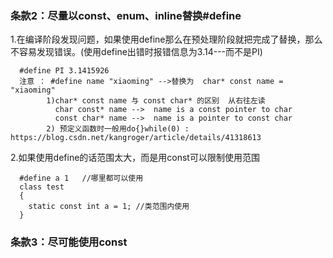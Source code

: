 ### 条款2：尽量以const、enum、inline替换#define
1.在编译阶段发现问题，如果使用define那么在预处理阶段就把完成了替换，那么不容易发现错误。(使用define出错时报错信息为3.14---而不是PI)
```
  #define PI 3.1415926
  注意 ： #define name "xiaoming" -->替换为  char* const name = "xiaoming"
        1)char* const name 与 const char* 的区别  从右往左读
          char const* name -->  name is a const pointer to char 
          const char* name -->  name is a pointer to const char
        2) 预定义函数时一般用do{}while(0) : https://blog.csdn.net/kangroger/article/details/41318613  
```
2.如果使用define的话范围太大，而是用const可以限制使用范围
```
  #define a 1   //哪里都可以使用
  class test
  {
    static const int a = 1; //类范围内使用
  }
```

### 条款3：尽可能使用const
